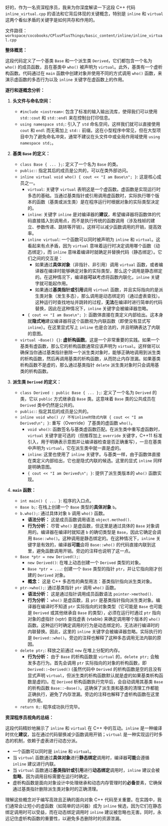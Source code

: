 


好的，作为一名资深程序员，我来为你深度解读一下这段 C++ 代码 `inline_virtual.cpp` 的语法和它背后体现的关键概念，特别是 `inline` 和 `virtual` 这两个看似矛盾的关键字是如何共存和作用的。

文件路径：`workspace/cocobooks/CPlusPlusThings/basic_content/inline/inline_virtual.cpp`

**整体概览：**

这段代码定义了一个基类 `Base` 和一个派生类 `Derived`，它们都包含一个名为 `who()` 的成员函数，且在基类中 `who()` 被声明为 `virtual`。此外，基类有一个虚析构函数。代码通过在 `main` 函数中创建对象并使用不同的方式调用 `who()` 函数，来演示虚函数的多态行为以及 `inline` 关键字在虚函数上的作用。

**逐行和逐概念分析：**

1.  **头文件与命名空间：**
    *   `#include <iostream>`: 包含了标准的输入输出流库，使得我们可以使用 `std::cout` 和 `std::endl` 来在控制台打印信息。
    *   `using namespace std;`: 引入了 `std` 命名空间，这样我们就可以直接使用 `cout` 和 `endl` 而无需加上 `std::` 前缀。这在小型程序中常见，但在大型项目中为了避免命名冲突，通常不建议在头文件中或全局作用域使用 `using namespace std;`。

2.  **基类 `Base` 的定义：**
    *   `class Base { ... };`: 定义了一个名为 `Base` 的类。
    *   `public:`: 指定其后的成员是公共的，可以在类外部访问。
    *   `inline virtual void who() { cout << "I am Base\n"; }`: 这是核心成员之一。
        *   `virtual`: 关键字 `virtual` 表明这是一个虚函数。虚函数是实现运行时多态的基础。当通过基类指针或引用调用虚函数时，实际执行哪个版本的函数（基类或派生类）是在程序运行时根据对象的实际类型决定的。
        *   `inline`: 关键字 `inline` 是对编译器的**建议**，希望编译器将函数体的代码直接插入到调用点，而不是执行传统的函数调用（涉及栈帧的建立、参数传递、跳转等开销）。这样可以减少函数调用的开销，提高效率。
        *   `inline virtual`: 一个函数可以同时被声明为 `inline` 和 `virtual`。这看起来有点矛盾，因为 `virtual` 意味着运行时决定调用哪个函数（动态绑定），而 `inline` 意味着编译时就确定并替换代码（静态绑定）。它们之间的交互是：
            *   如果通过**具体对象**（非指针、非引用）调用 `virtual` 函数，或者编译器在编译时能够确定对象的实际类型，那么这个调用是静态绑定的。在这种情况下，编译器**可以**考虑将函数内联化，`inline` 关键字就可能起作用。
            *   如果通过**基类指针或引用**调用 `virtual` 函数，并且实际指向的是派生类对象（发生多态），那么调用是动态绑定的（通过虚表查找）。这种运行时查找地址并跳转的过程，**无法**在编译时进行简单的代码替换，因此在这种情况下，`inline` 关键字会被编译器忽略。
        *   `{ cout << "I am Base\n"; }`: 函数体直接在类定义内部给出。这本身就**隐式地**建议编译器将这个函数视为内联函数（即使没有显式写 `inline`）。在这里显式写上 `inline` 也是合法的，并且明确表达了内联的意图。
    *   `virtual ~Base() {}`: **虚析构函数**。这是一个非常重要的实践。如果一个基类有虚函数，那么它的析构函数通常应该声明为 `virtual`。这样做可以确保当你通过基类指针删除一个派生类对象时，能够正确地调用到派生类的析构函数，然后再调用基类的析构函数，从而防止内存泄漏。如果基类析构函数不是虚的，那么通过基类指针 `delete` 派生类对象时只会调用基类的析构函数。

3.  **派生类 `Derived` 的定义：**
    *   `class Derived : public Base { ... };`: 定义了一个名为 `Derived` 的类，它以 `public` 方式继承自 `Base` 类。这意味着 `Base` 类的公共成员在 `Derived` 类中仍然是公共的。
    *   `public:`: 指定其后的成员是公共的。
    *   `inline void who() // 不写inline时隐式内联 { cout << "I am Derived\n"; }`: 重写（Override）了基类的虚函数 `who()`。
        *   `void who()`: 函数签名与基类虚函数匹配。在派生类中重写虚函数时，`virtual` 关键字是可选的（但推荐加上 `override` 关键字，C++11 标准引入，用于明确表示意图并让编译器检查是否正确重写），一旦在基类中声明为 `virtual`，它在派生类中就一直是虚的。
        *   `inline`: 这里也使用了 `inline` 关键字。与基类一样，由于函数体直接在类定义内部给出，它也是隐式内联的候选。这里的显式 `inline` 同样是明确意图。
        *   `{ cout << "I am Derived\n"; }`: 提供了派生类版本的 `who()` 函数实现。

4.  **`main` 函数：**
    *   `int main() { ... }`: 程序的入口点。
    *   `Base b;`: 在栈上创建一个 `Base` 类型的**具体对象** `b`。
    *   `b.who();`: 通过具体对象 `b` 调用 `who()` 函数。
        *   **语法分析：** 这是成员函数调用语法 `object.method()`.
        *   **行为分析：** 尽管 `who()` 是虚函数，但这里是通过具体的 `Base` 对象调用的。编译器在编译时就知道 `b` 的确切类型是 `Base`，因此它确定会调用 `Base::who()`。这种调用是静态绑定的。在这种情况下，`inline` 关键字是有效的，编译器**可能**会将 `Base::who()` 的代码直接内联到这里，避免函数调用开销。旁边的注释也说明了这一点。
    *   `Base *ptr = new Derived();`:
        *   `new Derived()`: 在堆上动态创建一个 `Derived` 类型的对象。
        *   `Base *ptr = ...`: 创建一个 `Base` 类型的指针 `ptr`，并让它指向刚才创建的 `Derived` 对象。
        *   **概念：** 这是 C++ 多态性的典型用法：基类指针指向派生类对象。
    *   `ptr->who();`: 通过基类指针 `ptr` 调用 `who()` 函数。
        *   **语法分析：** 这是通过指针调用成员函数语法 `pointer->method()`.
        *   **行为分析：** `who()` 是虚函数，且 `ptr` 是基类指针指向派生类对象。编译器在编译时不知道 `ptr` 实际指向的对象类型（它可能是 `Base` 也可能是 `Derived` 或其他继承自 `Base` 的类型），必须在运行时通过 `ptr` 指向对象的虚指针 (vptr) 查找虚表 (vtable) 来确定调用哪个版本的 `who()` 函数。这种运行时确定调用的行为是动态绑定的，无法进行编译时的内联替换。因此，这里的 `inline` 关键字会被编译器忽略。实际执行的是 `Derived::who()`。旁边的注释也解释了这种多态调用无法内联的原因。
    *   `delete ptr;`: 释放之前通过 `new` 在堆上分配的内存。
        *   **行为分析：** 由于 `Base` 的析构函数是 `virtual` 的，`delete ptr;` 会触发多态行为。首先会调用 `ptr` 实际指向的对象的析构函数，即 `Derived::~Derived()` (虽然代码中 `Derived` 的析构函数是空的且没有显式声明 `virtual`，但派生类的析构函数默认就是虚的如果基类析构函数是虚的)。在 `Derived` 析构函数执行完毕后，会自动调用其基类 `Base` 的析构函数 `Base::~Base()`。这确保了派生类和基类的清理工作都能正确执行，避免了内存泄漏。旁边的注释也解释了虚析构函数在这里的作用。
    *   `return 0;`: 程序成功执行完毕。

**资深程序员视角的总结：**

这段代码精妙地展示了 `inline` 和 `virtual` 在 C++ 中的互动。`inline` 是一种编译时优化**建议**，旨在通过代码替换减少函数调用开销；`virtual` 是一种实现运行时多态的机制，依赖于虚表进行动态分派。

*   一个函数可以同时是 `inline` 和 `virtual`。
*   当 `virtual` 函数通过**具体对象**进行**静态绑定**调用时，编译器**可能**会遵循 `inline` 建议进行内联。
*   当 `virtual` 函数通过**基类指针或引用**进行**动态绑定**调用时，`inline` 建议会被**忽略**，因为调用目标需要在运行时确定。
*   虚析构函数是面向对象设计中处理继承和动态内存管理时的**必备**要素，它确保通过基类指针删除派生类对象时的正确清理。

理解这些概念对于编写高效且正确的面向对象 C++ 代码至关重要。在实践中，我们通常会让短小的虚函数（如简单的访问器）成为 `inline` 候选，因为它们在静态绑定调用时可以受益，而在动态绑定调用时 `inline` 建议被忽略也无害。同时，永远记住虚析构函数的重要性，以避免多态删除时的资源泄漏。
